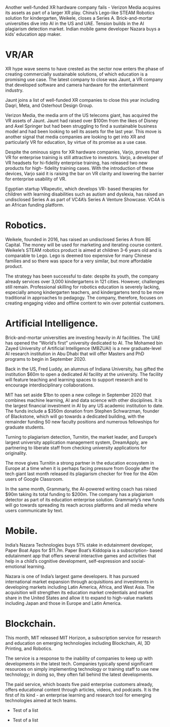 Another well-funded XR hardware company fails - Verizon Media acquires its assets as part of a larger XR play. China’s Lego-like STEAM Robotics solution for kindergarten, Weikele, closes a Series A. Brick-and-mortar universities dive into AI in the US and UAE. Tension builds in the AI plagiarism detection market. Indian mobile game developer Nazara buys a kids’ education app maker. 
<a id="example1"></a>

# VR/AR

XR hype wave seems to have crested as the sector now enters the phase of creating commercially sustainable solutions, of which education is a promising use case. The latest company to close was Jaunt, a VR company that developed software and camera hardware for the entertainment industry. 

Jaunt joins a list of well-funded XR companies to close this year including Daqri, Meta, and Osterhout Design Group.

Verizon Media, the media arm of the US telecoms giant, has acquired the VR assets of Jaunt. Jaunt had raised over $100m from the likes of Disney and Axel Springer but had been struggling to find a sustainable business model and had been looking to sell its assets for the last year. This move is another signal that media companies are looking to get into XR and particularly VR for education, by virtue of its promise as a use case. 

Despite the ominous signs for XR hardware companies, Varjo, proves that VR for enterprise training is still attractive to investors. Varjo, a developer of VR headsets for hi-fidelity enterprise training, has released two new products for high- fidelity training cases. With the introduction of these devices, Varjo said it is raising the bar on VR clarity and lowering the barrier for enterprise usability of VR. 

Egyptian startup VRapeutic, which develops VR- based therapies for children with learning disabilities such as autism and dyslexia, has raised an undisclosed Series A as part of VC4A’s Series A Venture Showcase. VC4A is an African funding platform. 
<a id="example2"></a>

# Robotics. 

Weikele, founded in 2016, has raised an undisclosed Series A from BE Capital. The money will be used for marketing and iterating course content. Weikele’s STEAM robotics product is aimed at children 3-6 years old and is comparable to Lego. Lego is deemed too expensive for many Chinese families and so there was space for a very similar, but more affordable product. 

The strategy has been successful to date: despite its youth, the company already services over 3,000 kindergartens in 121 cities. However, challenges still remain. Professional skilling for robotics education is severely lacking, especially among kindergarten teachers, and kindergartens tend to be more traditional in approaches to pedagogy. The company, therefore, focuses on creating engaging video and offline content to win over potential customers. 
<a id="example3"></a>

# Artificial Intelligence. 

Brick-and-mortar universities are investing heavily in AI facilities. The UAE has opened the “World’s first” university dedicated to AI. The Mohamed bin Zayed University of Artificial Intelligence (MBZUAI) is a new graduate-level AI research institution in Abu Dhabi that will offer Masters and PhD programs to begin in September 2020. 

Back in the US, Fred Luddy, an alumnus of Indiana University, has gifted the institution $60m to open a dedicated AI facility at the university. The facility will feature teaching and learning spaces to support research and to encourage interdisciplinary collaborations. 

MIT has set aside $1bn to open a new college in September 2020 that combines machine learning, AI and data science with other disciplines. It is the largest financial investment in AI by any US academic institution to date. The funds include a $350m donation from Stephen Schwarzman, founder of Blackstone, which will go towards a dedicated building, with the remainder funding 50 new faculty positions and numerous fellowships for graduate students. 

Turning to plagiarism detection, Turnitin, the market leader, and Europe’s largest university application management system, DreamApply, are partnering to liberate staff from checking university applications for originality. 

The move gives Turnitin a strong partner in the education ecosystem in Europe at a time when it is perhaps facing pressure from Google after the tech giant last month released its plagiarism checker for free for the 40m users of Google Classroom. 

In the same month, Grammarly, the AI-powered writing coach has raised $90m taking its total funding to $200m. The company has a plagiarism detector as part of its education enterprise solution. Grammarly’s new funds will go towards spreading its reach across platforms and all media where users communicate by text. 
<a id="example4"></a>

# Mobile. 

India’s Nazara Technologies buys 51% stake in edutainment developer, Paper Boat Apps for $11.7m. Paper Boat’s Kiddopia is a subscription- based edutainment app that offers several interactive games and activities that help in a child’s cognitive development, self-expression and social-emotional learning. 

Nazara is one of India’s largest game developers. It has pursued international market expansion through acquisitions and investments in developing markets including Latin America, Africa, and West Asia. The acquisition will strengthen its education market credentials and market share in the United States and allow it to expand to high-value markets including Japan and those in Europe and Latin America. 
<a id="example5"></a>

# Blockchain. 

This month, MIT released MIT Horizon, a subscription service for research and education on emerging technologies including Blockchain, AI, 3D Printing, and Robotics. 

The service is a response to the inability of companies to keep up with developments in the latest tech. Companies typically spend significant resources on simply implementing technology or training staff to use new technology; in doing so, they often fall behind the latest developments. 

The paid service, which boasts five paid enterprise customers already, offers educational content through articles, videos, and podcasts. It is the first of its kind - an enterprise learning and research tool for emerging technologies aimed at tech teams.

- Test of a list

- Test of a list